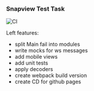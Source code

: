 ### Snapview Test Task
![CI](https://github.com/di2pro/snapview-test-task/workflows/CI/badge.svg)

Left features:
- split Main fail into modules
- write mocks for ws messages
- add mobile views
- add unit tests
- apply decoders
- create webpack build version
- create CD for github pages

